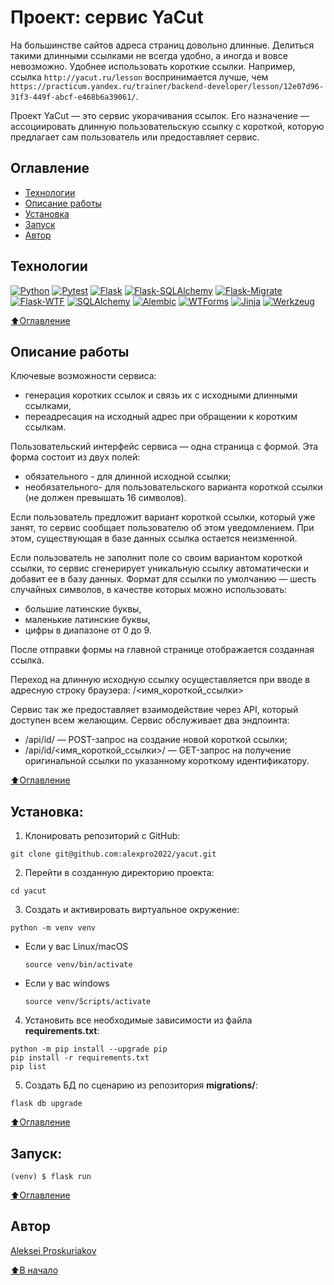 # Проект: сервис YaCut
На большинстве сайтов адреса страниц довольно длинные. Делиться такими длинными ссылками не всегда удобно, а иногда и вовсе невозможно. Удобнее использовать короткие ссылки. 
Например, ссылка ```http://yacut.ru/lesson``` воспринимается лучше, чем ```https://practicum.yandex.ru/trainer/backend-developer/lesson/12e07d96-31f3-449f-abcf-e468b6a39061/```.

Проект YaCut — это сервис укорачивания ссылок. Его назначение — ассоциировать длинную пользовательскую ссылку с короткой, которую предлагает сам пользователь или предоставляет сервис.

## Оглавление
- [Технологии](#технологии)
- [Описание работы](#описание-работы)
- [Установка](#установка)
- [Запуск](#запуск)
- [Автор](#автор)


## Технологии
[![Python](https://img.shields.io/pypi/pyversions/sqlalchemy?logo=Python)](https://www.python.org/)
[![Pytest](https://img.shields.io/badge/-Pytest-464646?logo=pytest)](https://docs.pytest.org/en/latest/)
[![Flask](https://img.shields.io/badge/-Flask-464646?logo=flask)](https://palletsprojects.com/p/flask/)
[![Flask-SQLAlchemy](https://img.shields.io/badge/-FlaskSQLAlchemy-464646?logo=flask)](https://flask-sqlalchemy.palletsprojects.com/en/latest/)
[![Flask-Migrate](https://img.shields.io/badge/-Flask_Migrate-464646?logo=Flask)](https://flask-migrate.readthedocs.io/en/latest/index.html)
[![Flask-WTF](https://img.shields.io/badge/-FlaskWTF-464646?logo=Flask)](https://flask-wtf.readthedocs.io/en/latest/)
[![SQLAlchemy](https://img.shields.io/badge/-SQLAlchemy-464646?logo=sqlalchemy)](https://www.sqlalchemy.org/)
[![Alembic](https://img.shields.io/badge/-Alembic-464646?logo=alembic)](https://alembic.sqlalchemy.org/en/latest/)
[![WTForms](https://img.shields.io/badge/-WTForms-464646?logo=wtforms)](https://wtforms.readthedocs.io/en/master/)
[![Jinja](https://img.shields.io/badge/-Jinja-464646?logo=Jinja)](https://palletsprojects.com/p/jinja/)
[![Werkzeug](https://img.shields.io/badge/-Werkzeug-464646?logo=Werkzeug)](https://palletsprojects.com/p/werkzeug/)  

[⬆️Оглавление](#оглавление)



## Описание работы
Ключевые возможности сервиса:
  * генерация коротких ссылок и связь их с исходными длинными ссылками,
  * переадресация на исходный адрес при обращении к коротким ссылкам.

Пользовательский интерфейс сервиса — одна страница с формой. Эта форма состоит из двух полей:
  * обязательного - для длинной исходной ссылки;
  * необязательного-  для пользовательского варианта короткой ссылки (не должен превышать 16 символов).

Если пользователь предложит вариант короткой ссылки, который уже занят, то сервис сообщает пользователю об этом уведомлением. При этом, существующая в базе данных ссылка остается неизменной.

Если пользователь не заполнит поле со своим вариантом короткой ссылки, то сервис сгенерирует уникальную ссылку автоматически и добавит ее в базу данных.
Формат для ссылки по умолчанию — шесть случайных символов, в качестве которых можно использовать:
  * большие латинские буквы,
  * маленькие латинские буквы,
  * цифры в диапазоне от 0 до 9.

После отправки формы на главной странице отображается созданная ссылка.

Переход на длинную исходную ссылку осущеставляется при вводе в адресную строку браузера:
	<hostname>/<имя_короткой_ссылки>

Сервис так же предоставляет взаимодействие через API, который доступен всем желающим. Сервис обслуживает два эндпоинта:
  - /api/id/ — POST-запрос на создание новой короткой ссылки;
  - /api/id/<имя_короткой_ссылки>/ — GET-запрос на получение оригинальной ссылки по указанному короткому идентификатору.

[⬆️Оглавление](#оглавление)



## Установка:
1. Клонировать репозиторий с GitHub:
```
git clone git@github.com:alexpro2022/yacut.git
```

2. Перейти в созданную директорию проекта:
```
cd yacut
```

3. Создать и активировать виртуальное окружение:
```
python -m venv venv
```
* Если у вас Linux/macOS

    ```
    source venv/bin/activate
    ```

* Если у вас windows

    ```
    source venv/Scripts/activate
    ```

4. Установить все необходимые зависимости из файла **requirements.txt**:
```
python -m pip install --upgrade pip
pip install -r requirements.txt
pip list
```

5. Создать БД по сценарию из репозитория **migrations/**:
```
flask db upgrade
```

[⬆️Оглавление](#оглавление)



## Запуск:

```
(venv) $ flask run
```

[⬆️Оглавление](#оглавление)


## Автор
[Aleksei Proskuriakov](https://github.com/alexpro2022)

[⬆️В начало](#Проект-сервис-YaCut)